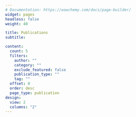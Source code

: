 ```yaml
---
# Documentation: https://wowchemy.com/docs/page-builder/
widget: pages
headless: false
weight: 40

title: Publications
subtitle:

content:
  count: 5
  filters:
    author: ""
    category: ""
    exclude_featured: false
    publication_type: ""
    tag: ""
  offset: 0
  order: desc
  page_type: publication
design:
  view: 2
  columns: "2"
---
```


